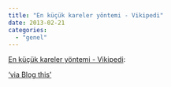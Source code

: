 ```yaml
---
title: "En küçük kareler yöntemi - Vikipedi"
date: 2013-02-21
categories: 
  - "genel"
---
```


[En küçük kareler yöntemi - Vikipedi](http://tr.wikipedia.org/wiki/En_k%C3%BC%C3%A7%C3%BCk_kareler_y%C3%B6ntemi):  
  
[‘via Blog this’](https://chrome.google.com/webstore/detail/pengoopmcjnbflcjbmoeodbmoflcgjlk)
